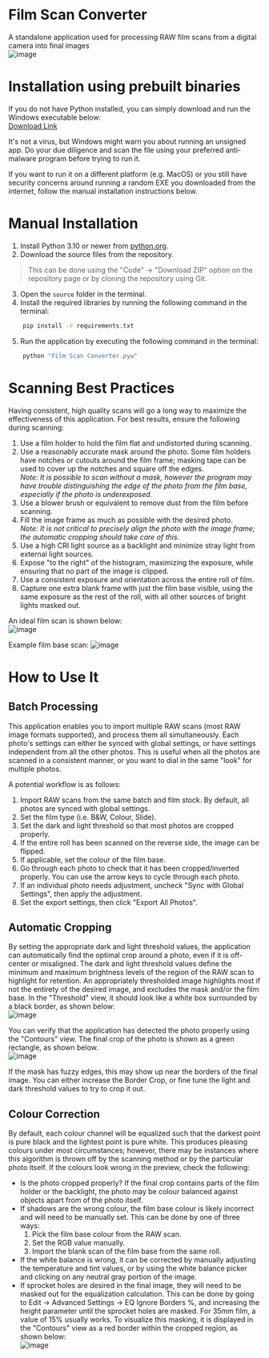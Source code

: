 # Film Scan Converter
A standalone application used for processing RAW film scans from a digital camera into final images  
![image](https://github.com/user-attachments/assets/ed4f2e61-0fa0-404f-bdea-c34ea1925662)

# Installation using prebuilt binaries
If you do not have Python installed, you can simply download and run the Windows executable below:  
[Download Link](https://www.dropbox.com/scl/fi/zq8qo2jtjipaxj235cg45/Film-Scan-Converter.exe?rlkey=qa9fkiy7h1svsi9ixnrz83pg5&e=2&st=43ddm53m&dl=0)

It's not a virus, but Windows might warn you about running an unsigned app. Do your due diligence and scan the file using your preferred anti-malware program before trying to run it.

If you want to run it on a different platform (e.g. MacOS) or you still have security concerns around running a random EXE you downloaded from the internet, follow the manual installation instructions below.

# Manual Installation

1. Install Python 3.10 or newer from [python.org](https://www.python.org/downloads/).
2. Download the source files from the repository.
> This can be done using the "Code" -> "Download ZIP" option on the repository page or by cloning the repository using Git.
3. Open the `source` folder in the terminal.
4. Install the required libraries by running the following command in the terminal:
```bash
    pip install -r requirements.txt
```
5. Run the application by executing the following command in the terminal:
```bash
    python "Film Scan Converter.pyw"
```

# Scanning Best Practices
Having consistent, high quality scans will go a long way to maximize the effectiveness of this application. For best results, ensure the following during scanning:
1. Use a film holder to hold the film flat and undistorted during scanning.
2. Use a reasonably accurate mask around the photo. Some film holders have notches or cutouts around the film frame; masking tape can be used to cover up the notches and square off the edges.  
_Note: It is possible to scan without a mask, however the program may have trouble distinguishing the edge of the photo from the film base, especially if the photo is underexposed._
3. Use a blower brush or equivalent to remove dust from the film before scanning.
4. Fill the image frame as much as possible with the desired photo.  
_Note: It is not critical to precisely align the photo with the image frame; the automatic cropping should take care of this._
5. Use a high CRI light source as a backlight and minimize stray light from external light sources.
6. Expose "to the right" of the histogram, maximizing the exposure, while ensuring that no part of the image is clipped.
7. Use a consistent exposure and orientation across the entire roll of film.
8. Capture one extra blank frame with just the film base visible, using the same exposure as the rest of the roll, with all other sources of bright lights masked out.

An ideal film scan is shown below:  
![image](https://github.com/user-attachments/assets/7aa530f8-f0b6-4345-bfed-0cb2fa739b9c)

Example film base scan:
![image](https://github.com/user-attachments/assets/667d2393-8ebf-469e-9b2d-888913c7b043)

# How to Use It
## Batch Processing
This application enables you to import multiple RAW scans (most RAW image formats supported), and process them all simultaneously. Each photo's settings can either be synced with global settings, or have settings independent from all the other photos. This is useful when all the photos are scanned in a consistent manner, or you want to dial in the same "look" for multiple photos.

A potential workflow is as follows:
1. Import RAW scans from the same batch and film stock. By default, all photos are synced with global settings.
2. Set the film type (i.e. B&W, Colour, Slide).
3. Set the dark and light threshold so that most photos are cropped properly.
4. If the entire roll has been scanned on the reverse side, the image can be flipped.
5. If applicable, set the colour of the film base.
6. Go through each photo to check that it has been cropped/inverted properly. You can use the arrow keys to cycle through each photo.
7. If an individual photo needs adjustment, uncheck "Sync with Global Settings", then apply the adjustment.
8. Set the export settings, then click "Export All Photos".

## Automatic Cropping
By setting the appropriate dark and light threshold values, the application can automatically find the optimal crop around a photo, even if it is off-center or misaligned. The dark and light threshold values define the minimum and maximum brightness levels of the region of the RAW scan to highlight for retention. An appropriately thresholded image highlights most if not the entirety of the desired image, and excludes the mask and/or the film base. In the "Threshold" view, it should look like a white box surrounded by a black border, as shown below:  
![image](https://github.com/user-attachments/assets/4a768370-e47c-48a8-b76f-8cd934c5d924)

You can verify that the application has detected the photo properly using the "Contours" view. The final crop of the photo is shown as a green rectangle, as shown below.  
![image](https://github.com/user-attachments/assets/fd3e44ec-31f6-4054-8ad6-28ee4ad2ae37)

If the mask has fuzzy edges, this may show up near the borders of the final image. You can either increase the Border Crop, or fine tune the light and dark threshold values to try to crop it out.

## Colour Correction
By default, each colour channel will be equalized such that the darkest point is pure black and the lightest point is pure white. This produces pleasing colours under most circumstances; however, there may be instances where this algorithm is thrown off by the scanning method or by the particular photo itself. If the colours look wrong in the preview, check the following:
- Is the photo cropped properly? If the final crop contains parts of the film holder or the backlight, the photo may be colour balanced against objects apart from of the photo itself.
- If shadows are the wrong colour, the film base colour is likely incorrect and will need to be manually set. This can be done by one of three ways:
  1. Pick the film base colour from the RAW scan.
  2. Set the RGB value manually.
  3. Import the blank scan of the film base from the same roll.
- If the white balance is wrong, it can be corrected by manually adjusting the temperature and tint values, or by using the white balance picker and clicking on any neutral gray portion of the image.
- If sprocket holes are desired in the final image, they will need to be masked out for the equalization calculation. This can be done by going to Edit -> Advanced Settings -> EQ Ignore Borders %, and increasing the height parameter until the sprocket holes are masked. For 35mm film, a value of 15% usually works. To visualize this masking, it is displayed in the "Contours" view as a red border within the cropped region, as shown below:  
![image](https://github.com/user-attachments/assets/41ef16e7-def5-4a36-9d6d-d7c685c5b1ab)
